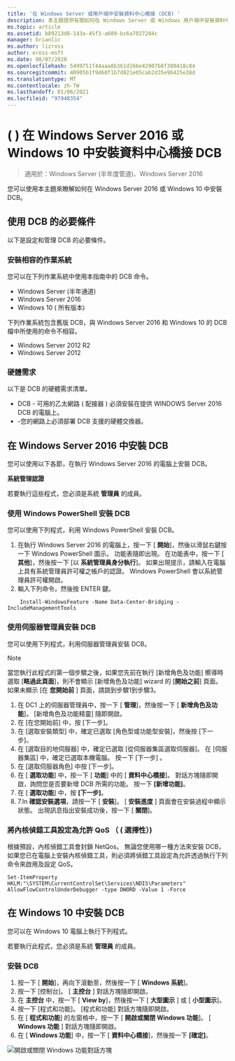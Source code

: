 ```yaml
---
title: '在 Windows Server 或用戶端中安裝資料中心橋接 (DCB) '
description: 本主題提供有關如何在 Windows Server 或 Windows 用戶端中安裝資料中心橋接的指示。
ms.topic: article
ms.assetid: b89213d8-143a-45f3-a609-bc6a7027204c
manager: brianlic
ms.author: lizross
author: eross-msft
ms.date: 08/07/2020
ms.openlocfilehash: 5499751f44aaa8b361d166e42907b8f380418c84
ms.sourcegitcommit: 40905b1f9d68f1b7d821e05cab2d35e9b425e38d
ms.translationtype: MT
ms.contentlocale: zh-TW
ms.lasthandoff: 01/06/2021
ms.locfileid: "97948354"
---
```

# <a name="install-data-center-bridging-dcb-in-windows-server-2016-or-windows-10"></a>\( \) 在 Windows Server 2016 或 Windows 10 中安裝資料中心橋接 DCB

>適用於：Windows Server (半年度管道)、Windows Server 2016

您可以使用本主題來瞭解如何在 Windows Server 2016 或 Windows 10 中安裝 DCB。

## <a name="prerequisites-for-using-dcb"></a>使用 DCB 的必要條件

以下是設定和管理 DCB 的必要條件。

### <a name="install-a-compatible-operating-system"></a>安裝相容的作業系統

您可以在下列作業系統中使用本指南中的 DCB 命令。

- Windows Server (半年通道)
- Windows Server 2016
- Windows 10 \( 所有版本\)

下列作業系統包含舊版 DCB，與 Windows Server 2016 和 Windows 10 的 DCB 檔中所使用的命令不相容。

- Windows Server 2012 R2
- Windows Server 2012

###  <a name="hardware-requirements"></a>硬體需求

以下是 DCB 的硬體需求清單。

- DCB \- 可用的乙太網路 \( 配接器 \) 必須安裝在提供 WINDOWS Server 2016 DCB 的電腦上。
- \-您的網路上必須部署 DCB 支援的硬體交換器。


## <a name="install-dcb-in-windows-server-2016"></a>在 Windows Server 2016 中安裝 DCB

您可以使用以下各節，在執行 Windows Server 2016 的電腦上安裝 DCB。

**系統管理認證**

若要執行這些程式，您必須是系統 **管理員** 的成員。

### <a name="install-dcb-using-windows-powershell"></a>使用 Windows PowerShell 安裝 DCB

您可以使用下列程式，利用 Windows PowerShell 安裝 DCB。

1. 在執行 Windows Server 2016 的電腦上，按一下 [ **開始**]，然後以滑鼠右鍵按一下 Windows PowerShell 圖示。 功能表隨即出現。 在功能表中，按一下 [ **其他**]，然後按一下 [以 **系統管理員身分執行**]。 如果出現提示，請輸入在電腦上具有系統管理員許可權之帳戶的認證。 Windows PowerShell 會以系統管理員許可權開啟。
2. 輸入下列命令，然後按 ENTER 鍵。

````
    Install-WindowsFeature -Name Data-Center-Bridging -IncludeManagementTools
````

### <a name="install-dcb-using-server-manager"></a>使用伺服器管理員安裝 DCB

您可以使用下列程式，利用伺服器管理員安裝 DCB。

>[!NOTE]
>當您執行此程式的第一個步驟之後，如果您先前在執行 [新增角色及功能] 嚮導時選取 [**略過此頁面**]，則不會顯示 [新增角色及功能] wizard 的 [**開始之前**] 頁面。 如果未顯示 [在 **您開始前** ] 頁面，請跳到步驟1到步驟3。

1. 在 DC1 上的伺服器管理員中，按一下 [ **管理**]，然後按一下 [ **新增角色及功能**]。 [新增角色及功能精靈] 隨即開啟。
2. 在 [在您開始前] 中，按 [下一步]。
3. 在 [選取安裝類型] 中，確定已選取 [角色型或功能型安裝]，然後按 [下一步]。
4. 在 [選取目的地伺服器] 中，確定已選取 [從伺服器集區選取伺服器]。 在 [伺服器集區] 中，確定已選取本機電腦。 按一下 [下一步] 。
5. 在 [選取伺服器角色] 中按 [下一步]。
6. 在 [ **選取功能**] 中，按一下 [ **功能**] 中的 [ **資料中心橋接**]。 對話方塊隨即開啟，詢問您是否要新增 DCB 所需的功能。 按一下 **[新增功能]**。
7. 在 [ **選取功能**] 中，按 **[下一步]**。
8. 7.In **確認安裝選項**，請按一下 [ **安裝**]。 [ **安裝進度** ] 頁面會在安裝過程中顯示狀態。 出現訊息指出安裝成功後，按一下 [ **關閉**]。

### <a name="configure-the-kernel-debugger-to-allow-qos-optional"></a>將內核偵錯工具設定為允許 QoS （ \( 選擇性）\)

 根據預設，內核偵錯工具會封鎖 NetQos。 無論您使用哪一種方法來安裝 DCB，如果您已在電腦上安裝內核偵錯工具，則必須將偵錯工具設定為允許透過執行下列命令來啟用及設定 QoS。

````
Set-ItemProperty HKLM:"\SYSTEM\CurrentControlSet\Services\NDIS\Parameters" AllowFlowControlUnderDebugger -type DWORD -Value 1 -Force
````

## <a name="install-dcb-in-windows-10"></a>在 Windows 10 中安裝 DCB

您可以在 Windows 10 電腦上執行下列程式。

若要執行此程式，您必須是系統 **管理員** 的成員。

### <a name="install-dcb"></a>安裝 DCB

1. 按一下 [ **開始**]，再向下滾動至，然後按一下 [ **Windows 系統**]。
2. 按一下 [控制台]。 [ **主控台** ] 對話方塊隨即開啟。
3. 在 **主控台** 中，按一下 [ **View by**]，然後按一下 [ **大型圖示** ] 或 [ **小型圖示**]。
4. 按一下 [程式和功能]。 [程式和功能] 對話方塊隨即開啟。
5. 在 [ **程式和功能**] 的左窗格中，按一下 [ **開啟或關閉 Windows 功能**]。 [ **Windows 功能** ] 對話方塊隨即開啟。
6. 在 [ **Windows 功能**] 中，按一下 [ **資料中心橋接**]，然後按一下 **[確定]**。

![開啟或關閉 Windows 功能對話方塊](../../media/Dcb-Scripting/Dcb-Scripting.jpg)


